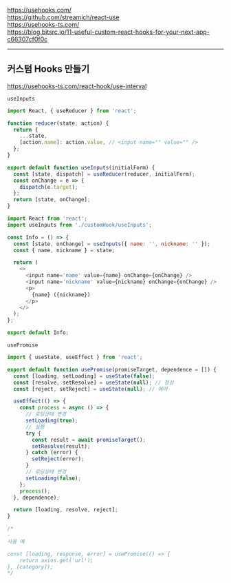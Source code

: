 https://usehooks.com/  
https://github.com/streamich/react-use  
https://usehooks-ts.com/  
https://blog.bitsrc.io/11-useful-custom-react-hooks-for-your-next-app-c66307cf0f0c

---

## 커스텀 Hooks 만들기

https://usehooks-ts.com/react-hook/use-interval

`useInputs`

```javascript
import React, { useReducer } from 'react';

function reducer(state, action) {
  return {
    ...state,
    [action.name]: action.value, // <input name="" value="" />
  };
}

export default function useInputs(initialForm) {
  const [state, dispatch] = useReducer(reducer, initialForm);
  const onChange = e => {
    dispatch(e.target);
  };
  return [state, onChange];
}
```

```javascript
import React from 'react';
import useInputs from './customHook/useInputs';

const Info = () => {
  const [state, onChange] = useInputs({ name: '', nickname: '' });
  const { name, nickname } = state;

  return (
    <>
      <input name='name' value={name} onChange={onChange} />
      <input name='nickname' value={nickname} onChange={onChange} />
      <p>
        {name} ({nickname})
      </p>
    </>
  );
};

export default Info;
```

`usePromise`

```javascript
import { useState, useEffect } from 'react';

export default function usePromise(promiseTarget, dependence = []) {
  const [loading, setLoading] = useState(false);
  const [resolve, setResolve] = useState(null); // 정상
  const [reject, setReject] = useState(null); // 에러

  useEffect(() => {
    const process = async () => {
      // 로딩상태 변경
      setLoading(true);
      // 실행
      try {
        const result = await promiseTarget();
        setResolve(result);
      } catch (error) {
        setReject(error);
      }
      // 로딩상태 변경
      setLoading(false);
    };
    process();
  }, dependence);

  return [loading, resolve, reject];
}

/*
-
사용 예

const [loading, response, error] = usePromise(() => {
	return axios.get('url');
}, [category]);
*/
```
